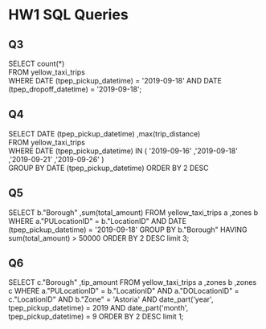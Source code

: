 # HW1 SQL Queries

## Q3
SELECT count(*) \
FROM yellow_taxi_trips \
WHERE DATE (tpep_pickup_datetime) = '2019-09-18'
	AND DATE (tpep_dropoff_datetime) = '2019-09-18';

## Q4
SELECT DATE (tpep_pickup_datetime)
	,max(trip_distance) \
FROM yellow_taxi_trips \
WHERE DATE (tpep_pickup_datetime) IN (
		'2019-09-16'
		,'2019-09-18'
		,'2019-09-21'
		,'2019-09-26'
		) \
GROUP BY DATE (tpep_pickup_datetime)
ORDER BY 2 DESC

## Q5
SELECT b."Borough"
	,sum(total_amount)
FROM yellow_taxi_trips a
	,zones b
WHERE a."PULocationID" = b."LocationID"
	AND DATE (tpep_pickup_datetime) = '2019-09-18'
GROUP BY b."Borough"
HAVING sum(total_amount) > 50000
ORDER BY 2 DESC limit 3;

## Q6
SELECT c."Borough"
     ,tip_amount
 FROM yellow_taxi_trips a
     ,zones b
     ,zones c
 WHERE a."PULocationID" = b."LocationID"
     AND a."DOLocationID" = c."LocationID"
     AND b."Zone" = 'Astoria'
     AND date_part('year', tpep_pickup_datetime) = 2019
     AND date_part('month', tpep_pickup_datetime) = 9
 ORDER BY 2 DESC limit 1;



